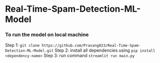 # Real-Time-Spam-Detection-ML-Model

### To run the model on local machine

Step 1: `git clone https://github.com/Prasang023/Real-Time-Spam-Detection-ML-Model.git`
Step 2: install all dependencies using `pip install <dependency-name>`
Step 3: run command `streamlit run main.py`
